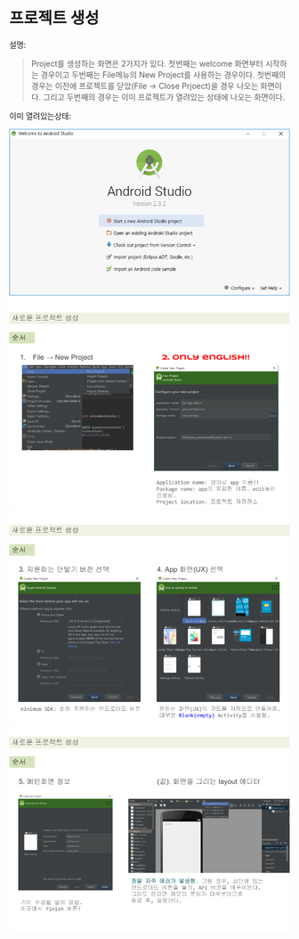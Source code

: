 # 프로젝트 생성
설명:
> Project를 생성하는 화면은 2가지가 있다. 첫번째는 welcome 화면부터 시작하는 경우이고 두번째는 File메뉴의 New Project를 사용하는 경우이다. 
첫번째의 경우는 이전에 프로젝트를 닫았(File → Close Prjoect)을 경우 나오는 화면이다. 
그리고 두번째의 경우는 이미 프로젝트가 열려있는 상태에 나오는 화면이다. 

이미 열려있는상태:

![](/images/image54.png)
![](/images/image15.png)
![](/images/image9.png)
![](/images/image22.png)

